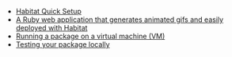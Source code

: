 - [Habitat Quick Setup](https://github.com/habitat-sh/core-plans/blob/master/scaffolding-ruby/doc/quickstart.md)
- [A Ruby web application that generates animated gifs and easily deployed with Habitat](https://github.com/burtlo/habitatize)
- [Running a package on a virtual machine (VM)](https://www.habitat.sh/docs/using-habitat/)
- [Testing your package locally](https://www.habitat.sh/tutorials/build-your-own/ruby/build-test/)
